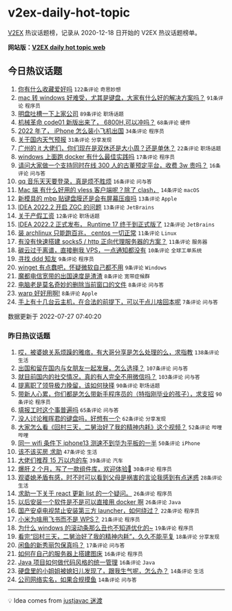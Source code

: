 # v2ex-daily-hot-topic

[V2EX](https://www.v2ex.com/) 热议话题榜，记录从 2020-12-18 日开始的 V2EX 热议话题榜单。

**网站版：[V2EX daily hot topic web](https://boojack.github.io/v2ex-daily-hot-topic-web/)**

## 今日热议话题

<!-- TODAY BEGIN -->

1. [你有什么收藏爱好吗](https://www.v2ex.com/t/868942) `122条评论` `奇思妙想`
1. [mac 转 windows 好难受，尤其是键盘，大家有什么好的解决方案吗？](https://www.v2ex.com/t/868956) `91条评论` `程序员`
1. [明盘吐槽一下上家公司](https://www.v2ex.com/t/868943) `89条评论` `职场话题`
1. [机械革命 code01 新版出来了， 6800H,可以冲吗？](https://www.v2ex.com/t/868936) `68条评论` `硬件`
1. [2022 年了， iPhone 怎么装小飞机出国](https://www.v2ex.com/t/868975) `34条评论` `程序员`
1. [关于国内天气预报](https://www.v2ex.com/t/868944) `31条评论` `分享发现`
1. [广州的 it 大佬们，你们现在是双休还是大小周？还是单休？](https://www.v2ex.com/t/868998) `22条评论` `职场话题`
1. [windows 上面跑 docker 有什么最佳实践吗](https://www.v2ex.com/t/868950) `17条评论` `程序员`
1. [请问大家做一个支持同时在线 300 人的古董预定平台，收费 3w 贵吗？](https://www.v2ex.com/t/868987) `16条评论` `问与答`
1. [qq 音乐天天要登录，真是烦不胜烦](https://www.v2ex.com/t/868940) `16条评论` `问与答`
1. [Mac 端 有什么好用的 vless 客户端呢？除了 clash，](https://www.v2ex.com/t/868960) `14条评论` `macOS`
1. [新模具的 mbp 贴键盘膜还是会有屏幕压痕吗](https://www.v2ex.com/t/869005) `13条评论` `Apple`
1. [IDEA 2022.2 开启 ZGC 的问题](https://www.v2ex.com/t/868984) `13条评论` `JetBrains`
1. [关于产假工资](https://www.v2ex.com/t/868990) `12条评论` `职场话题`
1. [IDEA 2022.2 正式发布， Runtime 17 终于到正式版了](https://www.v2ex.com/t/868983) `12条评论` `JetBrains`
1. [装 archlinux 只能跑百兆， centos 一切正常](https://www.v2ex.com/t/869009) `11条评论` `Linux`
1. [有没有快速搭建 socks5 / http 正向代理服务器的方案？](https://www.v2ex.com/t/868976) `11条评论` `服务器`
1. [碳云过于离谱，直接删我 VPS，一点通知都没有](https://www.v2ex.com/t/868931) `10条评论` `全球工单系统`
1. [寻找 ddd 知友](https://www.v2ex.com/t/868963) `9条评论` `程序员`
1. [winget 有点蠢吧，怀疑微软自己都不用](https://www.v2ex.com/t/868959) `9条评论` `Windows`
1. [魔都电信宽带的出国速度是渣渣](https://www.v2ex.com/t/868966) `8条评论` `宽带症候群`
1. [电脑老是莫名奇妙的删除当前窗口的文件](https://www.v2ex.com/t/868954) `8条评论` `问与答`
1. [warp 好好用啊!](https://www.v2ex.com/t/868945) `8条评论` `Apple`
1. [手上有十几台云主机，在合法的前提下，可以干点儿啥回本呢](https://www.v2ex.com/t/869020) `7条评论` `问与答`

数据更新于 2022-07-27 07:40:20

<!-- TODAY END -->

### 昨日热议话题

<!-- YESTERDAY BEGIN -->

1. [哎，被婆媳关系烦躁的雅痞，有大哥分享是怎么处理的么，求指教](https://www.v2ex.com/t/868698) `138条评论` `生活`
1. [出国和留在国内与女朋友一起发展，怎么选择？](https://www.v2ex.com/t/868723) `107条评论` `问与答`
1. [就目前国内的社交情况，真的有人完全不用微信吗？](https://www.v2ex.com/t/868696) `103条评论` `问与答`
1. [提离职了领导极力挽留，该如何抉择](https://www.v2ex.com/t/868746) `90条评论` `职场话题`
1. [带新人心累，你们都是怎么带新手程序员的（特指刚毕业的孩子），求支招](https://www.v2ex.com/t/868776) `90条评论` `程序员`
1. [填报工时这个事普遍吗](https://www.v2ex.com/t/868697) `65条评论` `问与答`
1. [没人讨论稚晖君的键盘吗，好想有一个](https://www.v2ex.com/t/868770) `62条评论` `分享发现`
1. [大家怎么看《回村三天，二舅治好了我的精神内耗》这个视频？](https://www.v2ex.com/t/868893) `52条评论` `哔哩哔哩`
1. [同一 wifi 条件下 iphone13 测速不到华为平板的一半](https://www.v2ex.com/t/868703) `50条评论` `iPhone`
1. [该不该买房 求助](https://www.v2ex.com/t/868720) `47条评论` `生活`
1. [大佬们推荐 15 万以内的车](https://www.v2ex.com/t/868829) `39条评论` `汽车`
1. [爆肝 2 个月，写了一款组件库，欢迎体验👏](https://www.v2ex.com/t/868841) `30条评论` `程序员`
1. [观婆媳矛盾有感，时不时可以看到父母是祸害的言论我感到有点迷惑](https://www.v2ex.com/t/868823) `28条评论` `生活`
1. [求助一下关于 react 更新 list 的一个疑问。](https://www.v2ex.com/t/868807) `26条评论` `程序员`
1. [以后安装一个软件是不是可以直接用 docker 啊](https://www.v2ex.com/t/868799) `26条评论` `Java`
1. [国产安卓电视禁止安装第三方 launcher，如何绕过？](https://www.v2ex.com/t/868759) `22条评论` `程序员`
1. [小米为啥用飞书而不是 WPS？](https://www.v2ex.com/t/868833) `21条评论` `程序员`
1. [为什么 windows 的滚动条那么丑也不知道优化的~](https://www.v2ex.com/t/868874) `19条评论` `程序员`
1. [看完“回村三天，二舅治好了我的精神内耗”，久久不能平复](https://www.v2ex.com/t/868897) `18条评论` `分享发现`
1. [闲鱼的新秀丽包保真吗？](https://www.v2ex.com/t/868755) `17条评论` `问与答`
1. [如何在自己的服务器上搭建图床](https://www.v2ex.com/t/868885) `16条评论` `程序员`
1. [Java 项目如何做代码风格的统一管理](https://www.v2ex.com/t/868683) `16条评论` `Java`
1. [硬盘里的小姐姐被媳妇儿发现了，跟我生气呢，怎么办？](https://www.v2ex.com/t/868789) `14条评论` `生活`
1. [公司网络实名，如果合规摸鱼](https://www.v2ex.com/t/868694) `14条评论` `问与答`

<!-- YESTERDAY END -->

---

💡 Idea comes from [justjavac 迷渡](https://github.com/justjavac/)
